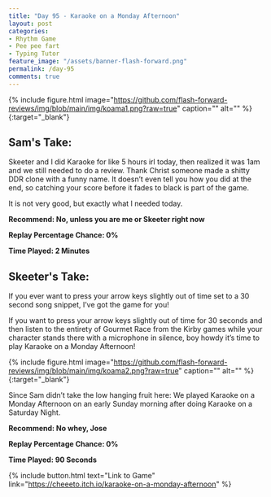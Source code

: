 ```yaml
---
title: "Day 95 - Karaoke on a Monday Afternoon"
layout: post
categories:
- Rhythm Game
- Pee pee fart
- Typing Tutor
feature_image: "/assets/banner-flash-forward.png"
permalink: /day-95
comments: true
---
```


{% include figure.html image="https://github.com/flash-forward-reviews/img/blob/main/img/koama1.png?raw=true" caption="" alt="" %}{:target="_blank"}

## Sam's Take:

Skeeter and I did Karaoke for like 5 hours irl today, then realized it was 1am and we still needed to do a review. Thank Christ someone made a shitty DDR clone with a funny name. It doesn’t even tell you how you did at the end, so catching your score before it fades to black is part of the game. 

It is not very good, but exactly what I needed today.

**Recommend: No, unless you are me or Skeeter right now**

**Replay Percentage Chance: 0%**

**Time Played: 2 Minutes**

## Skeeter's Take:

If you ever want to press your arrow keys slightly out of time set to a 30 second song snippet, I’ve got the game for you!

If you want to press your arrow keys slightly out of time for 30 seconds and then listen to the entirety of Gourmet Race from the Kirby games while your character stands there with a microphone in silence, boy howdy it’s time to play Karaoke on a Monday Afternoon!

{% include figure.html image="https://github.com/flash-forward-reviews/img/blob/main/img/koama2.png?raw=true" caption="" alt="" %}{:target="_blank"}

Since Sam didn’t take the low hanging fruit here: We played Karaoke on a Monday Afternoon on an early Sunday morning after doing Karaoke on a Saturday Night. 

**Recommend: No whey, Jose** 

**Replay Percentage Chance: 0%**

**Time Played: 90 Seconds**

{% include button.html text="Link to Game" link="https://cheeeto.itch.io/karaoke-on-a-monday-afternoon" %}